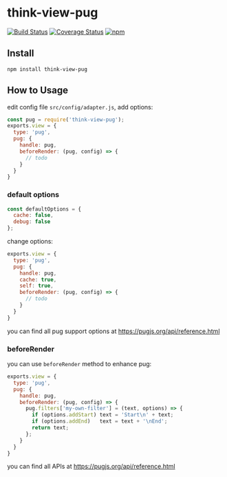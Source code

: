 # think-view-pug
[![Build Status](https://travis-ci.org/thinkjs/think-view-pug.svg?branch=master)](https://travis-ci.org/thinkjs/think-view-pug)
[![Coverage Status](https://coveralls.io/repos/github/thinkjs/think-view-pug/badge.svg?branch=master)](https://coveralls.io/github/thinkjs/think-view-pug?branch=master)
[![npm](https://img.shields.io/npm/v/think-view-pug.svg?style=flat-square)](https://www.npmjs.com/package/think-view-pug)

## Install

```
npm install think-view-pug
```


## How to Usage

edit config file `src/config/adapter.js`, add options:

```js
const pug = require('think-view-pug');
exports.view = {
  type: 'pug',
  pug: {
    handle: pug,
    beforeRender: (pug, config) => {
      // todo
    }
  }
}
```

### default options

```js
const defaultOptions = {
  cache: false,
  debug: false
};
```
change options:

```js
exports.view = {
  type: 'pug',
  pug: {
    handle: pug,
    cache: true,
    self: true,
    beforeRender: (pug, config) => {
      // todo
    }
  }
}
```
you can find all pug support options at https://pugjs.org/api/reference.html

### beforeRender

you can use `beforeRender` method to enhance pug:

```js
exports.view = {
  type: 'pug',
  pug: {
    handle: pug,
    beforeRender: (pug, config) => {
      pug.filters['my-own-filter'] = (text, options) => {
        if (options.addStart) text = 'Start\n' + text;
        if (options.addEnd)   text = text + '\nEnd';
        return text;
      };
    }
  }
}
```
you can find all APIs at https://pugjs.org/api/reference.html
